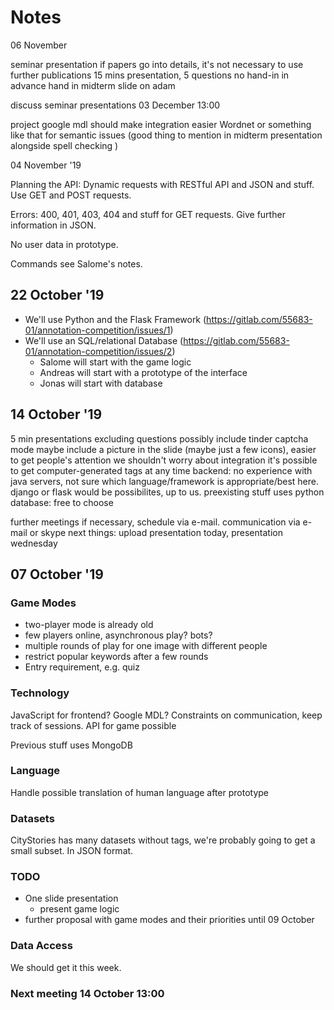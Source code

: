 # Notes
06 November

seminar presentation
if papers go into details, it's not necessary to use further publications
15 mins presentation, 5 questions
no hand-in in advance
hand in midterm slide on adam

discuss seminar presentations 03 December 13:00 


project
google mdl should make integration easier
Wordnet or something like that for semantic issues (good thing to mention in midterm presentation alongside spell checking )




04 November '19

Planning the API: 
Dynamic requests with RESTful API and JSON and stuff. Use GET and POST requests. 

Errors: 400, 401, 403, 404 and stuff for GET requests. Give further information in JSON.
	


No user data in prototype.

Commands see Salome's notes. 


## 22 October '19
* We'll use Python and the Flask Framework (https://gitlab.com/55683-01/annotation-competition/issues/1)
* We'll use an SQL/relational Database (https://gitlab.com/55683-01/annotation-competition/issues/2)
  * Salome will start with the game logic
  * Andreas will start with a prototype of the interface
  * Jonas will start with database


## 14 October '19
5 min presentations excluding questions
possibly include tinder captcha mode
maybe include a picture in the slide (maybe just a few icons), easier to get people's attention
we shouldn't worry about integration 
it's possible to get computer-generated tags at any time
backend: no experience with java servers, not sure which language/framework is appropriate/best here. django or flask would be possibilites, up to us. preexisting stuff uses python
database: free to choose 

further meetings if necessary, schedule via e-mail. communication via e-mail or skype
next things: upload presentation today, presentation wednesday


## 07 October \'19

### Game Modes
- two-player mode is already old
- few players online, asynchronous play? bots?
- multiple rounds of play for one image with different people
- restrict popular keywords after a few rounds
- Entry requirement, e.g. quiz

### Technology

JavaScript for frontend? Google MDL? Constraints on communication, keep track of sessions. API for game possible

Previous stuff uses MongoDB

### Language
Handle possible translation of human language after prototype

### Datasets
CityStories has many datasets without tags, we're probably going to get a small subset.
In JSON format.

### TODO
- One slide presentation
  - present game logic
- further proposal with game modes and their priorities until 09 October

### Data Access
We should get it this week.

### Next meeting 14 October 13:00
